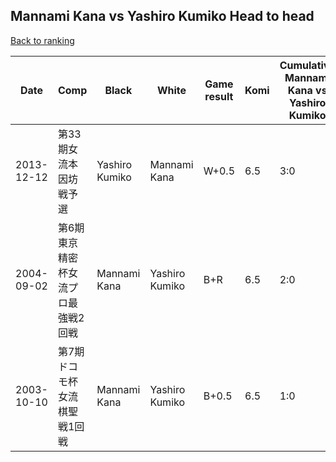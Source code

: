 ## Mannami Kana vs Yashiro Kumiko Head to head

[Back to ranking](../../index.md)




| **Date** | **Comp** | **Black** | **White** | **Game result** | **Komi** | **Cumulative Mannami Kana vs Yashiro Kumiko** | **Mannami Kana streak** | **Yashiro Kumiko streak** | 
| --- | --- | --- | --- | --- | --- | --- | --- | --- |
| 2013-12-12 | 第33期女流本因坊戦予選 | Yashiro Kumiko | Mannami Kana | W+0.5 | 6.5 | 3:0 | 3 | 0 | 
| 2004-09-02 | 第6期東京精密杯女流プロ最強戦2回戦 | Mannami Kana | Yashiro Kumiko | B+R | 6.5 | 2:0 | 2 | 0 | 
| 2003-10-10 | 第7期ドコモ杯女流棋聖戦1回戦 | Mannami Kana | Yashiro Kumiko | B+0.5 | 6.5 | 1:0 | 1 | 0 |




